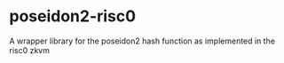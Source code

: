 # poseidon2-risc0
A wrapper library for the poseidon2 hash function as implemented in the risc0 zkvm
